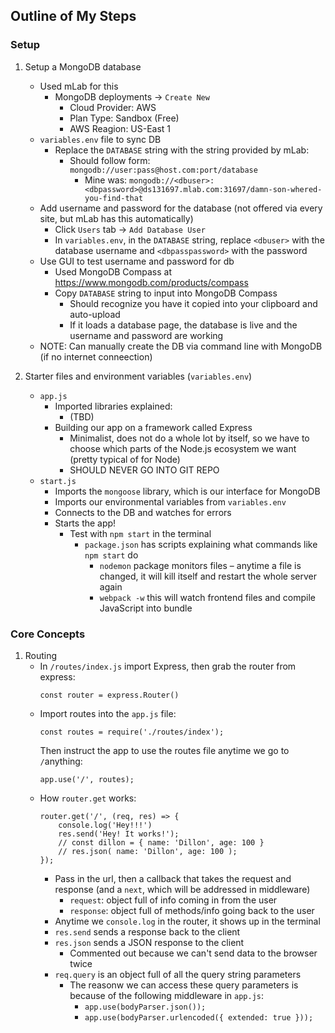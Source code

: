 ## Outline of My Steps

### Setup
1) Setup a MongoDB database
    * Used mLab for this
        * MongoDB deployments &rarr; `Create New`
            * Cloud Provider: AWS
            * Plan Type: Sandbox (Free)
            * AWS Reagion: US-East 1
    * `variables.env` file to sync DB
        * Replace the `DATABASE` string with the string provided by mLab:
            * Should follow form: `mongodb://user:pass@host.com:port/database`
                * Mine was: `mongodb://<dbuser>:<dbpassword>@ds131697.mlab.com:31697/damn-son-whered-you-find-that`
    * Add username and password for the database (not offered via every site, but mLab has this automatically)
        * Click `Users` tab &rarr; `Add Database User`
        * In `variables.env`, in the `DATABASE` string, replace `<dbuser>` with the database username and `<dbpasspassword>` with the password
    * Use GUI to test username and password for db
        * Used MongoDB Compass at https://www.mongodb.com/products/compass
        * Copy `DATABASE` string to input into MongoDB Compass
            * Should recognize you have it copied into your clipboard and auto-upload
            * If it loads a database page, the database is live and the username and password are working
    * NOTE: Can manually create the DB via command line with MongoDB (if no internet conneection)

2) Starter files and environment variables (`variables.env`)
    * `app.js`
        * Imported libraries explained:
            * (TBD)
        * Building our app on a framework called Express
            * Minimalist, does not do a whole lot by itself, so we have to choose which parts of the Node.js ecosystem we want (pretty typical of for Node)
            * SHOULD NEVER GO INTO GIT REPO
    * `start.js`
        * Imports the `mongoose` library, which is our interface for MongoDB
        * Imports our environmental variables from `variables.env`
        * Connects to the DB and watches for errors
        * Starts the app!
            * Test with `npm start` in the terminal
                * `package.json` has scripts explaining what commands like `npm start` do
                    * `nodemon` package monitors files &ndash; anytime a file is changed, it will kill itself and restart the whole server again
                    * `webpack -w` this will watch frontend files and compile JavaScript into bundle

### Core Concepts
1) Routing
    * In `/routes/index.js` import Express, then grab the router from express:
        ```
        const router = express.Router()
        ```
    * Import routes into the `app.js` file:
        ```
        const routes = require('./routes/index');
        ```
        Then instruct the app to use the routes file anytime we go to `/`anything:
        ```
        app.use('/', routes);
        ```
    * How `router.get` works:
        ```
        router.get('/', (req, res) => {
            console.log('Hey!!!')
            res.send('Hey! It works!');
            // const dillon = { name: 'Dillon', age: 100 }
            // res.json( name: 'Dillon', age: 100 );
        });        
        ```
        * Pass in the url, then a callback that takes the request and response (and a `next`, which will be addressed in middleware)
            * `request`: object full of info coming in from the user
            * `response`: object full of methods/info going back to the user
        * Anytime we `console.log` in the router, it shows up in the terminal
        * `res.send` sends a response back to the client
        * `res.json` sends a JSON response to the client
            * Commented out because we can't send data to the browser twice
        * `req.query` is an object full of all the query string parameters
            * The reasonw we can access these query parameters is because of the following middleware in `app.js`:
                * `app.use(bodyParser.json());`
                * `app.use(bodyParser.urlencoded({ extended: true }));`        